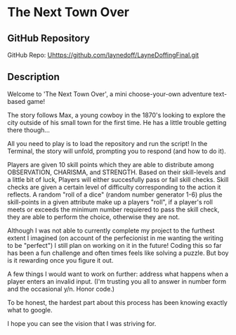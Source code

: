 # The Next Town Over

## GitHub Repository
GitHub Repo: <Uhttps://github.com/laynedoff/LayneDoffingFinal.git>

## Description
Welcome to 'The Next Town Over', a mini choose-your-own adventure text-based game!

The story follows Max, a young cowboy in the 1870's looking to explore the city outside of his small town for the first time. He has a little trouble getting there though...

All you need to play is to load the repository and run the script! In the Terminal, the story will unfold, prompting you to respond (and how to do it).
          
Players are given 10 skill points which they are able to distribute among OBSERVATION, CHARISMA, and STRENGTH. Based on their skill-levels and a little bit of luck, Players will either succesfully pass or fail skill checks. Skill checks are given a certain level of difficulty corresponding to the action it reflects. A random "roll of a dice" (random number generator 1-6) plus the skill-points in a given attribute make up a players "roll", if a player's roll meets or exceeds the minimum number requiered to pass the skill check, they are able to perform the choice, otherwise they are not.

Although I was not able to currently complete my project to the furthest extent I imagined (on account of the perfecionist in me wanting the writing to be "perfect") I still plan on working on it in the future! Coding this so far has been a fun challenge and often times feels like solving a puzzle. But boy is it rewarding once you figure it out. 

A few things I would want to work on further: address what happens when a player enters an invalid input. (I'm trusting you all to answer in number form and the occasional y/n. Honor code.)

To be honest, the hardest part about this process has been knowing exactly what to google.

I hope you can see the vision that I was striving for.

